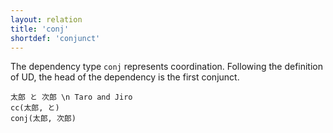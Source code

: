 ```yaml
---
layout: relation
title: 'conj'
shortdef: 'conjunct'
---
```


The dependency type `conj` represents coordination.
Following the definition of UD, the head of the dependency is the first conjunct.

~~~ sdparse
太郎 と 次郎 \n Taro and Jiro
cc(太郎, と)
conj(太郎, 次郎)
~~~
